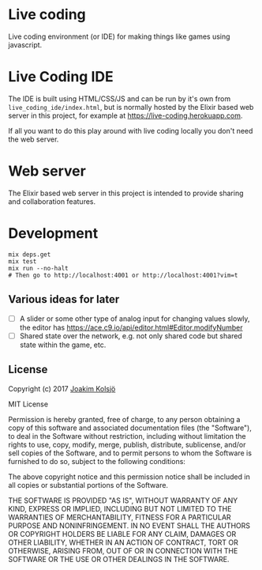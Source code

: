 # Live coding

Live coding environment (or IDE) for making things like games using javascript.

# Live Coding IDE

The IDE is built using HTML/CSS/JS and can be run by it's own from `live_coding_ide/index.html`, but is normally hosted by the Elixir based web server in this project, for example at <https://live-coding.herokuapp.com>.

If all you want to do this play around with live coding locally you don't need the web server.

# Web server

The Elixir based web server in this project is intended to provide sharing and collaboration features.

# Development

    mix deps.get
    mix test
    mix run --no-halt
    # Then go to http://localhost:4001 or http://localhost:4001?vim=t

## Various ideas for later

- [ ] A slider or some other type of analog input for changing values slowly, the editor has https://ace.c9.io/api/editor.html#Editor.modifyNumber
- [ ] Shared state over the network, e.g. not only shared code but shared state within the game, etc.

## License

Copyright (c) 2017 [Joakim Kolsjö](https://twitter.com/joakimk)

MIT License

Permission is hereby granted, free of charge, to any person obtaining
a copy of this software and associated documentation files (the
"Software"), to deal in the Software without restriction, including
without limitation the rights to use, copy, modify, merge, publish,
distribute, sublicense, and/or sell copies of the Software, and to
permit persons to whom the Software is furnished to do so, subject to
the following conditions:

The above copyright notice and this permission notice shall be
included in all copies or substantial portions of the Software.

THE SOFTWARE IS PROVIDED "AS IS", WITHOUT WARRANTY OF ANY KIND,
EXPRESS OR IMPLIED, INCLUDING BUT NOT LIMITED TO THE WARRANTIES OF
MERCHANTABILITY, FITNESS FOR A PARTICULAR PURPOSE AND
NONINFRINGEMENT. IN NO EVENT SHALL THE AUTHORS OR COPYRIGHT HOLDERS BE
LIABLE FOR ANY CLAIM, DAMAGES OR OTHER LIABILITY, WHETHER IN AN ACTION
OF CONTRACT, TORT OR OTHERWISE, ARISING FROM, OUT OF OR IN CONNECTION
WITH THE SOFTWARE OR THE USE OR OTHER DEALINGS IN THE SOFTWARE.
